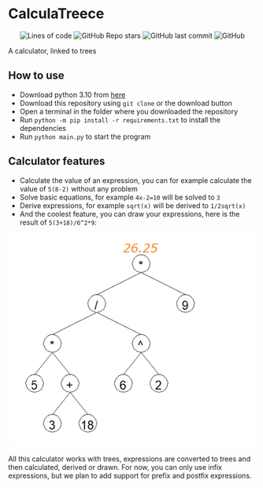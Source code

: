 # CalculaTreece

<div align="center">
    <img alt="Lines of code" src="https://img.shields.io/tokei/lines/github/Nanapiou/CalculaTreece?logo=github&style=plastic">
    <img alt="GitHub Repo stars" src="https://img.shields.io/github/stars/Nanapiou/CalculaTreece?logo=github&style=plastic">
    <img alt="GitHub last commit" src="https://img.shields.io/github/last-commit/Nanapiou/CalculaTreece?logo=github&style=plastic">
    <img alt="GitHub" src="https://img.shields.io/github/license/Nanapiou/CalculaTreece?logo=github&style=plastic">
</div>

A calculator, linked to trees

## How to use

- Download python 3.10 from [here](https://www.python.org/downloads/)
- Download this repository using `git clone` or the download button
- Open a terminal in the folder where you downloaded the repository
- Run `python -m pip install -r requirements.txt` to install the dependencies
- Run `python main.py` to start the program

## Calculator features

- Calculate the value of an expression, you can for example calculate the value of `5(8-2)` without any problem
- Solve basic equations, for example `4x-2=10` will be solved to `3`
- Derive expressions, for example `sqrt(x)` will be derived to `1/2sqrt(x)`
- And the coolest feature, you can draw your expressions, here is the result of `5(3+18)/6^2*9`:

![image.png](./examples/tree_expression.png)

All this calculator works with trees, expressions are converted to trees and then calculated, derived or drawn.
For now, you can only use infix expressions, but we plan to add support for prefix and postfix expressions.
